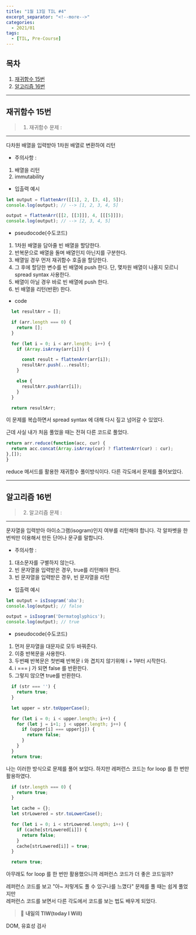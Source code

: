 ```yaml
---
title: "1월 13일 TIL #4"
excerpt_separator: "<!--more-->"
categories:
  - 2021/01
tags:
  - [TIL, Pre-Course]
---
```


## 목차

1. [재귀함수 15번](#재귀함수-15번)
2. [알고리즘 16번](#알고리즘-16번)

---
## 재귀함수 15번
> 1. 재귀함수 문제 :
------

다차원 배열을 입력받아 1차원 배열로 변환하여 리턴

* 주의사항 : 
1. 배열을 리턴
2. immutability


* 입출력 예시

```javascript
let output = flattenArr([[1], 2, [3, 4], 5]);
console.log(output); // --> [1, 2, 3, 4, 5]

output = flattenArr([[2, [[3]]], 4, [[[5]]]);
console.log(output); // --> [2, 3, 4, 5]
```

* pseudocode(수도코드)
1. 1차원 배열을 담아줄 빈 배열을 할당한다.
2. 반복문으로 배열을 돌며 배열인지 아닌지를 구분한다.
3. 배열일 경우 먼저 재귀함수 호출을 할당한다.
4. 그 후에 할당한 변수를 빈 배열에 push 한다. 단, 몇차원 배열이 나올지 모르니 spread syntax 사용한다.
5. 배열이 아닐 경우 바로 빈 배열에 push 한다.
6. 빈 배열을 리턴(반환) 한다.


* code 

```javascript
  let resultArr = [];

  if (arr.length === 0) {
    return [];
  }

  for (let i = 0; i < arr.length; i++) {
    if (Array.isArray(arr[i])) {

      const result = flattenArr(arr[i]);
      resultArr.push(...result);
    }

    else {
      resultArr.push(arr[i]);
    }
  }

  return resultArr;
```


이 문제를 복습하면서 spread syntax 에 대해 다시 짚고 넘어갈 수 있었다. 

근데 사실 내가 처음 풀었을 때는 전혀 다른 코드로 풀었다.

```javascript
return arr.reduce(function(acc, cur) {
  return acc.concat(Array.isArray(cur) ? flattenArr(cur) : cur);
},[]);
}
```

reduce 메서드를 활용한 재귀함수 풀이방식이다. 다른 각도에서 문제를 풀어보았다.



***

## 알고리즘 16번
> 2. 알고리즘 문제 :
------

문자열을 입력받아 아이소그램(isogram)인지 여부를 리턴해야 합니다. 각 알파벳을 한번씩만 이용해서 만든 단어나 문구를 말합니다.

* 주의사항 : 
1. 대소문자를 구별하지 않는다.
2. 빈 문자열을 입력받은 경우, true를 리턴해야 한다.
3. 빈 문자열을 입력받은 경우, 빈 문자열을 리턴

* 입출력 예시

```javascript
let output = isIsogram('aba');
console.log(output); // false

output = isIsogram('Dermatoglyphics');
console.log(output); // true
```

* pseudocode(수도코드)
1. 먼저 문자열을 대문자로 모두 바꿔준다.
2. 이중 반복문을 사용한다.
3. 두번째 반복문은 첫번째 반복문 i 와 겹치지 않기위해 i + 1부터 시작한다.
4. i === j 가 되면 false 를 반환한다.
5. 그렇지 않으면 true를 반환한다.
  

```javascript
  if (str === '') {
    return true;
  }

  let upper = str.toUpperCase();

  for (let i = 0; i < upper.length; i++) {
    for (let j = i+1; j < upper.length; j++) {
      if (upper[i] === upper[j]) {
        return false;
      }
    }
  }
  return true;
```

나는 이러한 방식으로 문제를 풀어 보았다. 하지만 레퍼런스 코드는 for loop 를 한 번만 활용하였다.

```javascript
  if (str.length === 0) {
    return true;
  }

  let cache = {};
  let strLowered = str.toLowerCase();

  for (let i = 0; i < strLowered.length; i++) {
    if (cache[strLowered[i]]) {
      return false;
    }
    cache[strLowered[i]] = true;
  }

  return true;
```

아무래도 for loop 를 한 번만 활용했으니까 레퍼런스 코드가 더 좋은 코드일까?

레퍼런스 코드를 보고 "아~ 저렇게도 풀 수 있구나를 느꼈다" 문제를 풀 때는 쉽게 풀었지만<br/>레퍼런스 코드를 보면서 다른 각도에서 코드를 보는 법도 배우게 되었다.


> :punch: **내일의 TIW(today I Will)**

DOM, 유효성 검사
